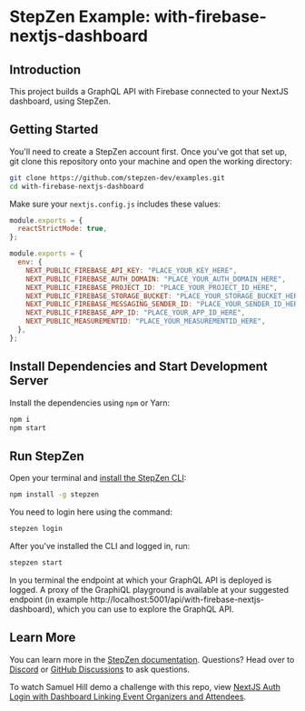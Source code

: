 # StepZen Example: with-firebase-nextjs-dashboard

## Introduction

This project builds a GraphQL API with Firebase connected to your NextJS dashboard, using StepZen.

## Getting Started

You'll need to create a StepZen account first. Once you've got that set up, git clone this repository onto your machine and open the working directory:

```bash
git clone https://github.com/stepzen-dev/examples.git
cd with-firebase-nextjs-dashboard
```

Make sure your `nextjs.config.js` includes these values:

```javascript
module.exports = {
  reactStrictMode: true,
};

module.exports = {
  env: {
    NEXT_PUBLIC_FIREBASE_API_KEY: "PLACE_YOUR_KEY_HERE",
    NEXT_PUBLIC_FIREBASE_AUTH_DOMAIN: "PLACE_YOUR_AUTH_DOMAIN_HERE",
    NEXT_PUBLIC_FIREBASE_PROJECT_ID: "PLACE_YOUR_PROJECT_ID_HERE",
    NEXT_PUBLIC_FIREBASE_STORAGE_BUCKET: "PLACE_YOUR_STORAGE_BUCKET_HERE",
    NEXT_PUBLIC_FIREBASE_MESSAGING_SENDER_ID: "PLACE_YOUR_SENDER_ID_HERE",
    NEXT_PUBLIC_FIREBASE_APP_ID: "PLACE_YOUR_APP_ID_HERE",
    NEXT_PUBLIC_MEASUREMENTID: "PLACE_YOUR_MEASUREMENTID_HERE",
  },
};
```

## Install Dependencies and Start Development Server

Install the dependencies using `npm` or Yarn:

```bash
npm i
npm start
```

## Run StepZen

Open your terminal and [install the StepZen CLI](https://stepzen.com/docs/quick-start):

```bash
npm install -g stepzen
```

You need to login here using the command:

```bash
stepzen login
```

After you've installed the CLI and logged in, run:

```bash
stepzen start
```

In you terminal the endpoint at which your GraphQL API is deployed is logged. A proxy of the GraphiQL playground is available at your suggested endpoint (in example http://localhost:5001/api/with-firebase-nextjs-dashboard), which you can use to explore the GraphQL API.

## Learn More

You can learn more in the [StepZen documentation](https://stepzen.com/docs). Questions? Head over to [Discord](https://discord.com/invite/9k2VdPn2FR) or [GitHub Discussions](https://github.com/stepzen-dev/examples/discussions) to ask questions.

To watch Samuel Hill demo a challenge with this repo, view [NextJS Auth Login with Dashboard Linking Event Organizers and Attendees](https://www.youtube.com/watch?v=QcoMqivQ3wk).